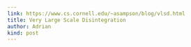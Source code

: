 ```yaml
---
link: https://www.cs.cornell.edu/~asampson/blog/vlsd.html
title: Very Large Scale Disintegration
author: Adrian
kind: post
---
```

